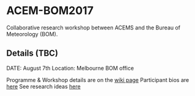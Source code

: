 # ACEM-BOM2017
Collaborative research workshop between ACEMS and the Bureau of Meteorology (BOM). 

## Details (TBC)
DATE: August 7th
Location: Melbourne BOM office

Programme & Workshop details are on the [wiki page](https://github.com/ACEMS/ACEM-BOM2017/wiki)
Participant bios are [here](https://github.com/ACEMS/ACEM-BOM2017/wiki/Participant's-Bios)
See research ideas [here](https://github.com/ACEMS/ACEM-BOM2017/issues) 
